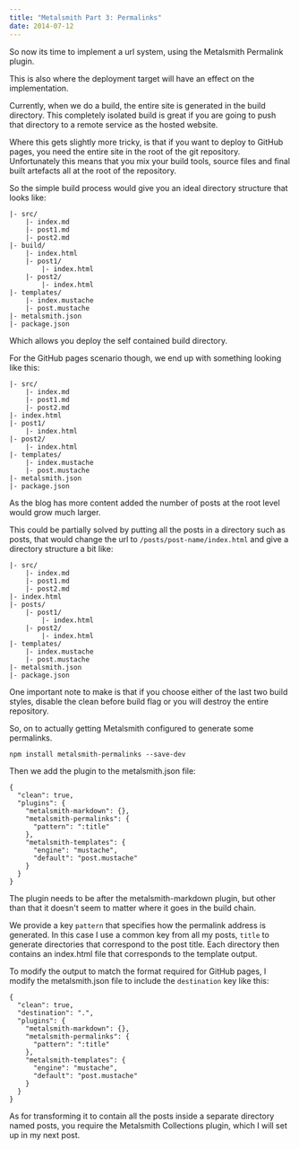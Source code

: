 ```yaml
---
title: "Metalsmith Part 3: Permalinks"
date: 2014-07-12
---
```

So now its time to implement a url system, using the Metalsmith Permalink plugin.

This is also where the deployment target will have an effect on the implementation.

Currently, when we do a build, the entire site is generated in the build directory. This completely isolated build is great if you are going to push that directory to a remote service as the hosted website.

Where this gets slightly more tricky, is that if you want to deploy to GitHub pages, you need the entire site in the root of the git repository. Unfortunately this means that you mix your build tools, source files and final built artefacts all at the root of the repository.

So the simple build process would give you an ideal directory structure that looks like:

```
|- src/
    |- index.md
    |- post1.md
    |- post2.md
|- build/
    |- index.html
    |- post1/
        |- index.html
    |- post2/
        |- index.html
|- templates/
    |- index.mustache
    |- post.mustache
|- metalsmith.json
|- package.json
```

Which allows you deploy the self contained build directory.

For the GitHub pages scenario though, we end up with something looking like this:

```
|- src/
    |- index.md
    |- post1.md
    |- post2.md
|- index.html
|- post1/
    |- index.html
|- post2/
    |- index.html
|- templates/
    |- index.mustache
    |- post.mustache
|- metalsmith.json
|- package.json
```

As the blog has more content added the number of posts at the root level would grow much larger.

This could be partially solved by putting all the posts in a directory such as posts, that would change the url to `/posts/post-name/index.html` and give a directory structure a bit like:

```
|- src/
    |- index.md
    |- post1.md
    |- post2.md
|- index.html
|- posts/
    |- post1/
        |- index.html
    |- post2/
        |- index.html
|- templates/
    |- index.mustache
    |- post.mustache
|- metalsmith.json
|- package.json
```

One important note to make is that if you choose either of the last two build styles, disable the clean before build flag or you will destroy the entire repository.

So, on to actually getting Metalsmith configured to generate some permalinks.

`npm install metalsmith-permalinks --save-dev`

Then we add the plugin to the metalsmith.json file:

```
{
  "clean": true,
  "plugins": {
    "metalsmith-markdown": {},
    "metalsmith-permalinks": {
      "pattern": ":title"
    },
    "metalsmith-templates": {
      "engine": "mustache",
      "default": "post.mustache"
    }
  }
}
```

The plugin needs to be after the metalsmith-markdown plugin, but other than that it doesn't seem to matter where it goes in the build chain.

We provide a key `pattern` that specifies how the permalink address is generated. In this case I use a common key from all my posts, `title` to generate directories that correspond to the post title. Each directory then contains an index.html file that corresponds to the template output.

To modify the output to match the format required for GitHub pages, I modify the metalsmith.json file to include the `destination` key like this:

```
{
  "clean": true,
  "destination": ".",
  "plugins": {
    "metalsmith-markdown": {},
    "metalsmith-permalinks": {
      "pattern": ":title"
    },
    "metalsmith-templates": {
      "engine": "mustache",
      "default": "post.mustache"
    }
  }
}
```

As for transforming it to contain all the posts inside a separate directory named posts, you require the Metalsmith Collections plugin, which I will set up in my next post.
